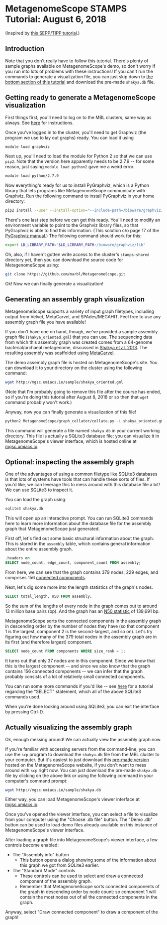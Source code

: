 # MetagenomeScope STAMPS Tutorial: August 6, 2018

(Inspired by [this SEPP/TIPP tutorial](https://github.com/MGNute/stamps-tutorial/blob/master/tutorial.md).)

## Introduction
Note that you don't really have to follow this tutorial. There's plenty of
sample graphs available on MetagenomeScope's demo, so don't worry if you run
into lots of problems with these instructions! If you can't run the
commands to generate a visualization file, you can just skip down to [the bottom
section of this tutorial](#actually-visualizing-the-assembly-graph) and download the pre-made `shakya.db` file.

## Getting ready to generate a MetagenomeScope visualization
First things first, you'll need to log on to the MBL clusters, same way as
always. See [here](https://github.com/mblstamps/stamps2018/wiki/Installation#connecting-to-the-mbl-servers) for instructions.

Once you've logged in to the cluster, you'll need to get Graphviz (the program we use to lay out graphs) ready. You can load it using

```bash
module load graphviz
```

Next up, you'll need to load the module for Python 2 so that we can use `pip2`.
Note that the version here apparently needs to be 2.7.9 -- for some reason,
just saying `module load python2` gave me a weird error.

```bash
module load python/2.7.9
```

Now everything's ready for us to install PyGraphviz, which is a Python library
that lets programs like MetagenomeScope communicate with Graphviz.
Run the following command to install PyGraphviz in your home directory:

```bash
pip2 install --user --install-option="--include-path=/bioware/graphviz/include/graphviz" --install-option="--library-path=/bioware/graphviz/lib/graphviz" pygraphviz
```

There's one last step before we can get this ready. You'll need to modify an
environment variable to point to the Graphviz library files, so that
PyGraphviz is able to find this information. (This solution c/o page 17 of the
[PyGraphviz manual](http://pygraphviz.github.io/documentation/latest/pygraphviz.pdf).)
The following command should work for this:

```bash
export LD_LIBRARY_PATH="$LD_LIBRARY_PATH:/bioware/graphviz/lib"
```

Oh, also, if I haven't gotten write access to the cluster's `stamps-shared`
directory yet, then you can download the source code for MetagenomeScope using:

```bash
git clone https://github.com/marbl/MetagenomeScope.git
```

Ok! Now we can finally generate a visualization!

## Generating an assembly graph visualization

MetagenomeScope supports a variety of input graph filetypes, including
output from Velvet, MetaCarvel, and SPAdes/MEGAHIT. Feel free to use any
assembly graph file you have available!

If you don't have one on hand, though,
we've provided a sample assembly graph file (`shakya_oriented.gml`) that you
can use. The sequencing data from which this assembly graph was created comes from a 64-genome bacterial/archaeal metagenome, discussed in [Shakya et al. 2013](https://www.ncbi.nlm.nih.gov/pubmed/23387867). The resulting assembly was scaffolded using [MetaCarvel](https://github.com/marbl/MetaCarvel).

The demo assembly graph file is hosted on MetagenomeScope's site. You can
download it to your directory on the cluster using the following command:

```bash
wget http://mgsc.umiacs.io/sample/shakya_oriented.gml
```

(Note that I'm probably going to remove this file after the course has ended,
so if you're doing this tutorial after August 8, 2018 or so then that `wget`
command probably won't work.)

Anyway, now you can finally generate a visualization of this file!

```bash
python2 MetagenomeScope/graph_collator/collate.py -i shakya_oriented.gml -o shakya
```

This command will generate a file named `shakya.db` in your current working
directory. This file is actually a SQLite3 database file; you can visualize it
in MetagenomeScope's viewer interface, which is hosted online at
[mgsc.umiacs.io](https://mgsc.umiacs.io/).

## Optional: inspecting the assembly graph

One of the advantages of using a common filetype like SQLite3 databases is that
lots of systems have tools that can handle these sorts of files.
If you'd like, we can leverage this to mess around with this database file a bit! We can use SQLite3 to inspect it.

You can load the graph using:

```bash
sqlite3 shakya.db
```

This will open up an interactive prompt. You can run SQLite3 commands here to
learn more information about the database file for the assembly graph
that MetagenomeScope just generated.

First off, let's find out some basic structural information about the graph.
This is stored in the `assembly` table, which contains general information
about the entire assembly graph.

```sql
.headers on
SELECT node_count, edge_count, component_count FROM assembly;
```

From here, we can see that the graph contains 379 nodes, 229 edges, and
comprises 156 [connected components](https://en.wikipedia.org/wiki/Connected_component_(graph_theory)).

Next, let's dig some more into the length statistics of the graph's nodes.

```sql
SELECT total_length, n50 FROM assembly;
```

So the sum of the lengths of every node in the graph comes out to around 13
million base pairs (bp). And the graph has an [N50 statistic](https://en.wikipedia.org/wiki/N50,_L50,_and_related_statistics#N50) of 139,691 bp.

MetagenomeScope sorts the connected components in the assembly graph in
descending order by the number of nodes they have (so that component 1 is the
largest, component 2 is the second-largest, and so on).
Let's try figuring out how many of the 379 total nodes in the assembly graph are in
its first (and therefore largest) component.

```sql
SELECT node_count FROM components WHERE size_rank = 1;
```

It turns out that only 37 nodes are in this component. Since we know that this
is the largest component -- and since we also know that the graph contains 156
connected components -- we can infer that the graph probably consists of a lot of
relatively small connected components.

You can run some more commands if you'd like -- see
[here](http://www.sqlitetutorial.net/sqlite-select/) for a tutorial regarding the
"SELECT" statement, which all of the above SQLite3 commands used.

When you're done looking around using SQLite3, you can exit the interface
by pressing Ctrl-D.

## Actually visualizing the assembly graph

Ok, enough messing around! We can actually view the assembly graph now.

If you're familiar with accessing servers from the command-line, you can use
the `scp` program to download the `shakya.db` file from the MBL cluster to your
computer.
But it's easiest to just download this
[pre-made version](http://mgsc.umiacs.io/sample/shakya.db) hosted on the
MetagenomeScope website, if you don't want to mess around with `scp` right now.
You can just download the pre-made `shakya.db` file by clicking on the above
link or using the following command in your computer's command prompt:

```bash
wget http://mgsc.umiacs.io/sample/shakya.db
```

Either way, you can load MetagenomeScope's viewer interface at [mgsc.umiacs.io](https://mgsc.umiacs.io/).

Once you've opened the viewer interface, you can select a file to visualize
from your computer using the "Choose .db file" button. The "Demo .db" button
can be used to load demo files already available on this instance of
MetagenomeScope's viewer interface.

After loading a graph file into MetagenomeScope's viewer interface, a few controls become enabled:

- The "Assembly info" button
    - This button opens a dialog showing some of the information about this
    graph we got from SQLite3 earlier.
- The "Standard Mode" controls
    - These controls can be used to select and draw a connected component of the
    assembly graph.
    - Remember that MetagenomeScope sorts connected components of the graph in
    descending order by node count: so component 1 will contain the most nodes out
    of all the connected components in the graph. 

Anyway, select "Draw connected component" to draw a component of the graph!
